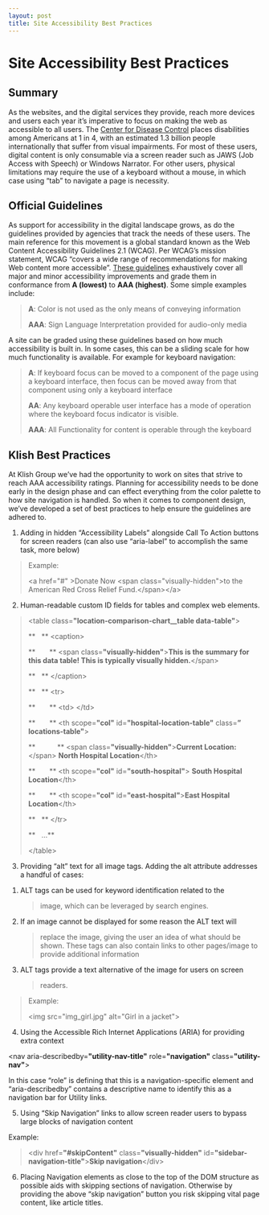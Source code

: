 ```yaml
---
layout: post
title: Site Accessibility Best Practices
---
```


# Site Accessibility Best Practices

## Summary

As the websites, and the digital services they provide, reach more
devices and users each year it’s imperative to focus on making the web
as accessible to all users. The [Center for Disease
Control](https://www.cdc.gov/media/releases/2018/p0816-disability.html)
places disabilities among Americans at 1 in 4, with an estimated 1.3
billion people internationally that suffer from visual impairments. For
most of these users, digital content is only consumable via a screen
reader such as JAWS (Job Access with Speech) or Windows Narrator. For
other users, physical limitations may require the use of a keyboard
without a mouse, in which case using “tab” to navigate a page is
necessity.

## Official Guidelines

As support for accessibility in the digital landscape grows, as do the
guidelines provided by agencies that track the needs of these users. The
main reference for this movement is a global standard known as the Web
Content Accessibility Guidelines 2.1 (WCAG). Per WCAG’s mission
statement, WCAG “covers a wide range of recommendations for making Web
content more accessible”. [These
guidelines](https://www.w3.org/TR/WCAG21/) exhaustively cover all major
and minor accessibility improvements and grade them in conformance from
**A (lowest)** to **AAA (highest)**. Some simple examples include:

> **A**: Color is not used as the only means of conveying information
>
> **AAA**: Sign Language Interpretation provided for audio-only media

A site can be graded using these guidelines based on how much
accessibility is built in. In some cases, this can be a sliding scale
for how much functionality is available. For example for keyboard
navigation:

> **A**: If keyboard focus can be moved to a component of the page using a
> keyboard interface, then focus can be moved away from that component
> using only a keyboard interface
>
> **AA**: Any keyboard operable user interface has a mode of operation where
> the keyboard focus indicator is visible.
>
> **AAA**: All Functionality for content is operable through the keyboard

## Klish Best Practices 

At Klish Group we’ve had the opportunity to work on sites that strive to
reach AAA accessibility ratings. Planning for accessibility needs to be
done early in the design phase and can effect everything from the color
palette to how site navigation is handled. So when it comes to component
design, we’ve developed a set of best practices to help ensure the
guidelines are adhered to.

1.  Adding in hidden “Accessibility Labels” alongside Call To Action
    buttons for screen readers (can also use “aria-label” to accomplish
    the same task, more below)

> Example:
>
> &lt;a href="\#" &gt;Donate Now &lt;span class="visually-hidden"&gt;to
> the American Red Cross Relief Fund.&lt;/span&gt;&lt;/a&gt;

2.  Human-readable custom ID fields for tables and complex web elements.

> &lt;table class=**"location-comparison-chart\_\_table
> data-table"**&gt;
>
> **   ** &lt;caption&gt;
>
> **       ** &lt;span class=**"visually-hidden"**&gt;**This is the
> summary for this data table! This is typically visually
> hidden.**&lt;/span&gt;
>
> **   ** &lt;/caption&gt;
>
> **   ** &lt;tr&gt;
>
> **       ** &lt;td&gt;*&nbsp;*&lt;/td&gt;
>
> **       ** &lt;th scope=**"col"** id=**"hospital-location-table"**
> class=**” locations-table"**&gt;
>
> **           ** &lt;span class=**"visually-hidden"**&gt;**Current
> Location:**&lt;/span&gt; **North Hospital Location**&lt;/th&gt;
>
> **       ** &lt;th scope=**"col"** id=**"south-hospital"**&gt; **South
> Hospital Location**&lt;/th&gt;
>
> **       ** &lt;th scope=**"col"** id=**"east-hospital"**&gt;**East
> Hospital Location**&lt;/th&gt;
>
> **   ** &lt;/tr&gt;
>
> **   ...**
>
> &lt;/table&gt;

3.  Providing “alt” text for all image tags. Adding the alt attribute
    addresses a handful of cases:

<!-- -->

1.  ALT tags can be used for keyword identification related to the
    > image, which can be leveraged by search engines.

2.  If an image cannot be displayed for some reason the ALT text will
    > replace the image, giving the user an idea of what should be
    > shown. These tags can also contain links to other pages/image to
    > provide additional information

3.  ALT tags provide a text alternative of the image for users on screen
    > readers.

> Example:
>
> &lt;img src="img\_girl.jpg" alt="Girl in a jacket"&gt;

4.  Using the Accessible Rich Internet Applications (ARIA) for providing
    extra context

&lt;nav aria-describedby=**"utility-nav-title"** role=**"navigation"**
class=**"utility-nav"**&gt;

In this case “role” is defining that this is a navigation-specific
element and “aria-describedby” contains a descriptive name to identify
this as a navigation bar for Utility links.

5.  Using “Skip Navigation” links to allow screen reader users to bypass
    large blocks of navigation content

Example:

> &lt;div href=**"\#skipContent"** class=**"visually-hidden"**
> id=**"sidebar-navigation-title"**&gt;**Skip navigation**&lt;/div&gt;

6.  Placing Navigation elements as close to the top of the DOM structure
    as possible aids with skipping sections of navigation. Otherwise by
    providing the above “skip navigation” button you risk skipping vital
    page content, like article titles.

